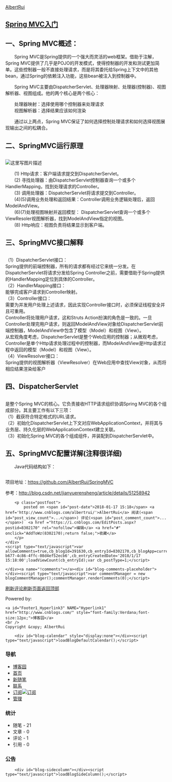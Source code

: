 
<!DOCTYPE html>
<html lang="zh-cn">
<head>
<meta charset="utf-8"/>
<meta name="viewport" content="width=device-width, initial-scale=1" />
<title>Spring MVC入门 - AlbertRui - 博客园</title>
<link type="text/css" rel="stylesheet" href="/bundles/blog-common.css?v=ON3Mxdo4-HlSMqbNDBZXhFIcGLon3eZDvU8zBESgwkk1"/>
<link id="MainCss" type="text/css" rel="stylesheet" href="/skins/BOOK/bundle-BOOK.css?v=qzznqq7AzRkoka6GRibxinoTgveiXem5TPZDQ_eQWN41"/>
<link id="mobile-style" media="only screen and (max-width: 767px)" type="text/css" rel="stylesheet" href="/skins/BOOK/bundle-BOOK-mobile.css?v=2kvKmvRY2V7A8icv7UeoLCg33YxjDCYf0xhrzgD2C1k1"/>
<link title="RSS" type="application/rss+xml" rel="alternate" href="http://www.cnblogs.com/albertrui/rss"/>
<link title="RSD" type="application/rsd+xml" rel="EditURI" href="http://www.cnblogs.com/albertrui/rsd.xml"/>
<link type="application/wlwmanifest+xml" rel="wlwmanifest" href="http://www.cnblogs.com/albertrui/wlwmanifest.xml"/>
<script src="//common.cnblogs.com/scripts/jquery-2.2.0.min.js"></script>
<script type="text/javascript">var currentBlogApp = 'albertrui', cb_enable_mathjax=false;var isLogined=true;</script>
<script src="/bundles/blog-common.js?v=O-NTEmnhjbG7lSYLc3yeqkrVxfMJyY9iXf4xyjlKikw1" type="text/javascript"></script>
</head>
<body>
<a name="top"></a>

<script type="text/javascript">
	try {
		if (screen.availWidth > 1200) {
			document.getElementById("MainCss").href = '/Skins/BOOK/style2.css';
		}
	} catch (e) { }
</script>

<div id="header">
<div id="HeaderTitle">
<div id="Title">
<a id="Header1_HeaderTitle" class="headermaintitle" href="http://www.cnblogs.com/albertrui/">AlbertRui</a>
</div>
<div id="subTitle"></div>
</div>
</div>

<div id="main">
	
<div id="post_detail">
	<div class="post">
		<h2>
			<a id="cb_post_title_url" href="http://www.cnblogs.com/albertrui/p/8302170.html">Spring MVC入门</a>
		</h2>
		<div id="cnblogs_post_body" class="blogpost-body"><h2>一、Spring MVC概述：</h2>
<p>　　Spring MVC是Spring提供的一个强大而灵活的web框架。借助于注解，Spring MVC提供了几乎是POJO的开发模式，使得控制器的开发和测试更加简单。这些控制器一般不直接处理请求，而是将其委托给Spring上下文中的其他bean，通过Spring的依赖注入功能，这些bean被注入到控制器中。</p>
<p>　　Spring MVC主要由DispatcherServlet、处理器映射、处理器(控制器)、视图解析器、视图组成。他的两个核心是两个核心：</p>
<p>　　处理器映射：选择使用哪个控制器来处理请求 <br>
　　视图解析器：选择结果应该如何渲染</p>
<p>　　通过以上两点，Spring MVC保证了如何选择控制处理请求和如何选择视图展现输出之间的松耦合。</p>
<h2>二、SpringMVC运行原理</h2>
<h2 id="2springmvc运行原理"><a name="t1"></a></h2>
<p><img title="" src="http://img.blog.csdn.net/20160427094830780" alt="这里写图片描述"></p>
<p>　　(1) Http请求：客户端请求提交到DispatcherServlet。 <br>
　　(2) 寻找处理器：由DispatcherServlet控制器查询一个或多个HandlerMapping，找到处理请求的Controller。 <br>
　　(3) 调用处理器：DispatcherServlet将请求提交到Controller。 <br>
　　(4)(5)调用业务处理和返回结果：Controller调用业务逻辑处理后，返回ModelAndView。 <br>
　　(6)(7)处理视图映射并返回模型： DispatcherServlet查询一个或多个ViewResoler视图解析器，找到ModelAndView指定的视图。 <br>
　　(8) Http响应：视图负责将结果显示到客户端。</p>
<h2>三、SpringMVC接口解释</h2>
<h2 id="3springmvc接口解释"><a name="t2"></a></h2>
<p>（1）DispatcherServlet接口： <br>
Spring提供的前端控制器，所有的请求都有经过它来统一分发。在DispatcherServlet将请求分发给Spring Controller之前，需要借助于Spring提供的HandlerMapping定位到具体的Controller。 <br>
（2）HandlerMapping接口： <br>
能够完成客户请求到Controller映射。 <br>
（3）Controller接口： <br>
需要为并发用户处理上述请求，因此实现Controller接口时，必须保证线程安全并且可重用。 <br>
Controller将处理用户请求，这和Struts 
Action扮演的角色是一致的。一旦Controller处理完用户请求，则返回ModelAndView对象给DispatcherServlet前端控制器，ModelAndView中包含了模型（Model）和视图（View）。
 <br>
从宏观角度考虑，DispatcherServlet是整个Web应用的控制器；从微观考虑，Controller是单个Http请求处理过程中的控制器，而ModelAndView是Http请求过程中返回的模型（Model）和视图（View）。 <br>
（4）ViewResolver接口： <br>
Spring提供的视图解析器（ViewResolver）在Web应用中查找View对象，从而将相应结果渲染给客户</p>
<h2>四、DispatcherServlet</h2>
<h2 id="4dispatcherservlet"><a name="t3"></a></h2>
<p>是整个Spring MVC的核心。它负责接收HTTP请求组织协调Spring MVC的各个组成部分。其主要工作有以下三项： <br>
 （1）截获符合特定格式的URL请求。 <br>
 （2）初始化DispatcherServlet上下文对应WebApplicationContext，并将其与业务层、持久化层的WebApplicationContext建立关联。 <br>
 （3）初始化Spring MVC的各个组成组件，并装配到DispatcherServlet中。</p>
<h2>五、SpringMVC配置详解(注释很详细)<a name="t4"></a></h2>
<p>　　Java代码结构如下：</p>
<p><img src="https://images2017.cnblogs.com/blog/1268854/201801/1268854-20180117121525490-280892340.png" alt=""></p>
<p>项目地址：<a href="https://github.com/AlbertRui/SpringMVC" target="_blank">https://github.com/AlbertRui/SpringMVC</a></p>
<p>参考：<a href="http://blog.csdn.net/jianyuerensheng/article/details/51258942" target="_blank">http://blog.csdn.net/jianyuerensheng/article/details/51258942</a></p></div><div id="MySignature"></div>
<div class="clear"></div>
<div id="blog_post_info_block">
<div id="BlogPostCategory"></div>
<div id="EntryTag"></div>
<div id="blog_post_info">
</div>
<div class="clear"></div>
<div id="post_next_prev"></div>
</div>


		<p class="postfoot">
			posted on <span id="post-date">2018-01-17 15:18</span> <a href='http://www.cnblogs.com/albertrui/'>AlbertRui</a> 阅读(<span id="post_view_count">...</span>) 评论(<span id="post_comment_count">...</span>)  <a href ="https://i.cnblogs.com/EditPosts.aspx?postid=8302170" rel="nofollow">编辑</a> <a href="#" onclick="AddToWz(8302170);return false;">收藏</a>
		</p>
	</div>
	<script type="text/javascript">var allowComments=true,cb_blogId=391630,cb_entryId=8302170,cb_blogApp=currentBlogApp,cb_blogUserGuid='55939cf9-b677-4c86-4ffc-08d4ef52ecb6',cb_entryCreatedDate='2018/1/17 15:18:00';loadViewCount(cb_entryId);var cb_postType=1;</script>
	
	</div><a name="!comments"></a><div id="blog-comments-placeholder"></div><script type="text/javascript">var commentManager = new blogCommentManager();commentManager.renderComments(0);</script>
<div id='comment_form' class='commentform'>
<a name='commentform'></a>
<div id='divCommentShow'></div>
<div id='comment_nav'><span id='span_refresh_tips'></span><a href='javascript:void(0);' onclick='return RefreshCommentList();' id='lnk_RefreshComments' runat='server' clientidmode='Static'>刷新评论</a><a href='#' onclick='return RefreshPage();'>刷新页面</a><a href='#top'>返回顶部</a></div>
<div id='comment_form_container'></div>
<div class='ad_text_commentbox' id='ad_text_under_commentbox'></div>
<div id='ad_t2'></div>
<div id='opt_under_post'></div>
<div id='cnblogs_c1' class='c_ad_block'></div>
<div id='under_post_news'></div>
<div id='cnblogs_c2' class='c_ad_block'></div>
<div id='under_post_kb'></div>
<div id='HistoryToday' class='c_ad_block'></div>
<script type='text/javascript'>
    fixPostBody();
    setTimeout(function () { incrementViewCount(cb_entryId); }, 50);
    deliverAdT2();
    deliverAdC1();
    deliverAdC2();    
    loadNewsAndKb();
    loadBlogSignature();
    LoadPostInfoBlock(cb_blogId, cb_entryId, cb_blogApp, cb_blogUserGuid);
    GetPrevNextPost(cb_entryId, cb_blogId, cb_entryCreatedDate, cb_postType);
    loadOptUnderPost();
    GetHistoryToday(cb_blogId, cb_blogApp, cb_entryCreatedDate);   
</script>
</div>


	
<p id="footer">
	Powered by: 
	<br />
	
	<a id="Footer1_Hyperlink3" NAME="Hyperlink1" href="http://www.cnblogs.com/" style="font-family:Verdana;font-size:12px;">博客园</a>
	<br />
	Copyright &copy; AlbertRui
</p>
</div>
<div id="rightmenu">
	
		<div id="blog-calendar" style="display:none"></div><script type="text/javascript">loadBlogDefaultCalendar();</script>
		
<h3>导航</h3>
<ul>
			<li><a id="blog_nav_sitehome" href="http://www.cnblogs.com/">博客园</a></li>
			<li><a id="blog_nav_myhome" href="http://www.cnblogs.com/albertrui/">首页</a></li>
			<li><a id="blog_nav_newpost" rel="nofollow" href="https://i.cnblogs.com/EditPosts.aspx?opt=1">新随笔</a></li>
			<li><a id="blog_nav_contact" accesskey="9" rel="nofollow" href="https://msg.cnblogs.com/send/AlbertRui">联系</a></li>
			<li><a id="blog_nav_rss" href="http://www.cnblogs.com/albertrui/rss">订阅</a><a id="blog_nav_rss_image" href="http://www.cnblogs.com/albertrui/rss"><img src="//www.cnblogs.com/images/xml.gif" alt="订阅" /></a>
			<li><a id="blog_nav_admin" rel="nofollow" href="https://i.cnblogs.com/">管理</a></li>
</ul>
		<div id="blog_stats">
<h3>统计</h3>
	<ul>
		<li>随笔 - 21
		<li>文章 - 0
		<li>评论 - 1
		<li>引用 - 0
	</li>
</ul></div>
		
<h3>公告</h3>
	<div id="blog-news"></div><script type="text/javascript">loadBlogNews();</script>

		<div id="blog-sidecolumn"></div><script type="text/javascript">loadBlogSideColumn();</script>
	
</div>
			
			
			
			
			 

	

</body>
</html>
